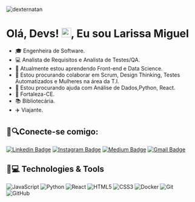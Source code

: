 <p align="left"><img src="https://komarev.com/ghpvc/?username=dexternatan" alt="dexternatan" /></p>

<h1 align = "justify"> Olá, Devs! <img src="https://media.giphy.com/media/hvRJCLFzcasrR4ia7z/giphy.gif" width="25px">, Eu sou Larissa Miguel</h1>

- 🎓 Engenheira de Software.
- 💻 Analista de Requisitos e Analista de Testes/QA.
- 🌱 Atualmente estou aprendendo Front-end e Data Science.
- 👯 Estou procurando colaborar em Scrum, Design Thinking, Testes Automatizados e Mulheres na área da T.I.
- 🤔 Estou procurando ajuda com Análise de Dados,Python, React.
- 🏡 Fortaleza-CE.
- 📚 Bibliotecária.
- ✈️ Viajante.


## 📲🔍Conecte-se comigo:

[![Linkedin Badge](https://img.shields.io/badge/-larissa-blue?style=flat-square&logo=Linkedin&logoColor=white&link=https://www.linkedin.com/in/larissamiguel/)](https://www.linkedin.com/in/larissamiguel/)
[![Instagram Badge](https://img.shields.io/badge/-laris.mss-purple?style=flat-square&logo=instagram&logoColor=white&link=https://www.instagram.com/laris.mss/?hl=pt-br)](https://instagram.com/laris.mss)
[![Medium Badge](https://img.shields.io/badge/-@larissa-03a57a?style=flat-square&labelColor=000000&logo=Medium&link=https://medium.com/@larissamiguel/)](https://medium.com/@larissamiguel)
[![Gmail Badge](https://img.shields.io/badge/-larissamiguelsousa@gmail.com-c14438?style=flat-square&logo=Gmail&logoColor=white&link=mailto:larissamiguelsousa@gmail.com)](mailto:larissamiguelsousa@gmail.com)


## 🚀💻 Technologies & Tools

![JavaScript](https://img.shields.io/badge/-JavaScript-black?style=flat-square&logo=javascript)
![Python](https://img.shields.io/badge/-Python-black?style=flat-square&logo=Python)
![React](https://img.shields.io/badge/-React-black?style=flat-square&logo=react)
![HTML5](https://img.shields.io/badge/-HTML5-E34F26?style=flat-square&logo=html5&logoColor=white)
![CSS3](https://img.shields.io/badge/-CSS3-1572B6?style=flat-square&logo=css3)
![Docker](https://img.shields.io/badge/-Docker-black?style=flat-square&logo=docker)
![Git](https://img.shields.io/badge/-Git-black?style=flat-square&logo=git)
![GitHub](https://img.shields.io/badge/-GitHub-181717?style=flat-square&logo=github)
